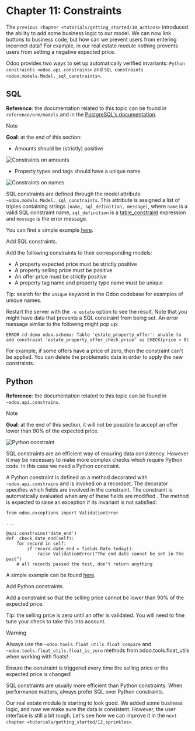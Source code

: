 # Chapter 11: Constraints

The `previous chapter <tutorials/getting_started/10_actions>` introduced
the ability to add some business logic to our model. We can now link
buttons to business code, but how can we prevent users from entering
incorrect data? For example, in our real estate module nothing prevents
users from setting a negative expected price.

Odoo provides two ways to set up automatically verified invariants:
`Python constraints <odoo.api.constrains>` and
`SQL constraints <odoo.models.Model._sql_constraints>`.

## SQL

**Reference**: the documentation related to this topic can be found in
`reference/orm/models` and in the [PostgreSQL's
documentation](https://www.postgresql.org/docs/12/ddl-constraints.html).

> [!NOTE]
> **Goal**: at the end of this section:
>
> - Amounts should be (strictly) positive
>
> <img src="11_constraints/sql_01.gif" class="align-center"
> alt="Constraints on amounts" />
>
> - Property types and tags should have a unique name
>
> <img src="11_constraints/sql_02.gif" class="align-center"
> alt="Constraints on names" />

SQL constraints are defined through the model attribute
`~odoo.models.Model._sql_constraints`. This attribute is assigned a list
of triples containing strings `(name, sql_definition, message)`, where
`name` is a valid SQL constraint name, `sql_definition` is a
[table_constraint](https://www.postgresql.org/docs/12/ddl-constraints.html)
expression and `message` is the error message.

You can find a simple example
[here](https://github.com/odoo/odoo/blob/24b0b6f07f65b6151d1d06150e376320a44fd20a/addons/analytic/models/analytic_account.py#L20-L23).

<div class="exercise">

Add SQL constraints.

Add the following constraints to their corresponding models:

- A property expected price must be strictly positive
- A property selling price must be positive
- An offer price must be strictly positive
- A property tag name and property type name must be unique

Tip: search for the `unique` keyword in the Odoo codebase for examples
of unique names.

</div>

Restart the server with the `-u estate` option to see the result. Note
that you might have data that prevents a SQL constraint from being set.
An error message similar to the following might pop up:

``` text
ERROR rd-demo odoo.schema: Table 'estate_property_offer': unable to add constraint 'estate_property_offer_check_price' as CHECK(price > 0)
```

For example, if some offers have a price of zero, then the constraint
can't be applied. You can delete the problematic data in order to apply
the new constraints.

## Python

**Reference**: the documentation related to this topic can be found in
`~odoo.api.constrains`.

> [!NOTE]
> **Goal**: at the end of this section, it will not be possible to
> accept an offer lower than 90% of the expected price.
>
> <img src="11_constraints/python.gif" class="align-center"
> alt="Python constraint" />

SQL constraints are an efficient way of ensuring data consistency.
However it may be necessary to make more complex checks which require
Python code. In this case we need a Python constraint.

A Python constraint is defined as a method decorated with
`~odoo.api.constrains` and is invoked on a recordset. The decorator
specifies which fields are involved in the constraint. The constraint is
automatically evaluated when any of these fields are modified . The
method is expected to raise an exception if its invariant is not
satisfied:

    from odoo.exceptions import ValidationError

    ...

    @api.constrains('date_end')
    def _check_date_end(self):
        for record in self:
            if record.date_end < fields.Date.today():
                raise ValidationError("The end date cannot be set in the past")
        # all records passed the test, don't return anything

A simple example can be found
[here](https://github.com/odoo/odoo/blob/274dd3bf503e1b612179db92e410b336bfaecfb4/addons/stock/models/stock_quant.py#L239-L244).

<div class="exercise">

Add Python constraints.

Add a constraint so that the selling price cannot be lower than 90% of
the expected price.

Tip: the selling price is zero until an offer is validated. You will
need to fine tune your check to take this into account.

> [!WARNING]
> Always use the `~odoo.tools.float_utils.float_compare` and
> `~odoo.tools.float_utils.float_is_zero` methods from
> <span class="title-ref">odoo.tools.float_utils</span> when working
> with floats!

Ensure the constraint is triggered every time the selling price or the
expected price is changed!

</div>

SQL constraints are usually more efficient than Python constraints. When
performance matters, always prefer SQL over Python constraints.

Our real estate module is starting to look good. We added some business
logic, and now we make sure the data is consistent. However, the user
interface is still a bit rough. Let's see how we can improve it in the
`next chapter <tutorials/getting_started/12_sprinkles>`.
